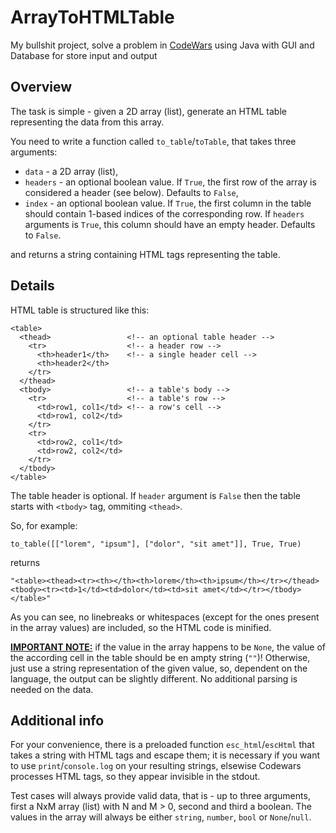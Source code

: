 # ArrayToHTMLTable
My bullshit project, solve a problem in [CodeWars](https://www.codewars.com/kata/5e7e4b7cd889f7001728fd4a/python) using Java with GUI and Database for store input and output
<h2 class="header">Overview</h2>
<p>The task is simple - given a 2D array (list), generate an HTML table representing the data from this array.</p>
<p>You need to write a function called <code>to_table</code>/<code>toTable</code>, that takes three arguments:</p>
<ul>
  <li><code>data</code> - a 2D array (list),</li>
  <li><code>headers</code> - an optional boolean value. If <code>True</code>, the first row of the array is considered a header (see below). Defaults to <code>False</code>,</li>
  <li><code>index</code> - an optional boolean value. If <code>True</code>, the first column in the table should contain 1-based indices of the corresponding row. If <code>headers</code> arguments is <code>True</code>, this column should have an empty header. Defaults to <code>False</code>.</li>
</ul>
and returns a string containing HTML tags representing the table.
<h2 class="header">Details</h2>
HTML table is structured like this:  

<pre><code class="language-xml"><span class="cm-tag cm-bracket">&lt;</span><span class="cm-tag">table</span><span class="cm-tag cm-bracket">&gt;</span>
  <span class="cm-tag cm-bracket">&lt;</span><span class="cm-tag">thead</span><span class="cm-tag cm-bracket">&gt;</span>                 <span class="cm-comment">&lt;!-- an optional table header --&gt;</span>
    <span class="cm-tag cm-bracket">&lt;</span><span class="cm-tag">tr</span><span class="cm-tag cm-bracket">&gt;</span>                  <span class="cm-comment">&lt;!-- a header row --&gt;</span>
      <span class="cm-tag cm-bracket">&lt;</span><span class="cm-tag">th</span><span class="cm-tag cm-bracket">&gt;</span>header1<span class="cm-tag cm-bracket">&lt;/</span><span class="cm-tag">th</span><span class="cm-tag cm-bracket">&gt;</span>    <span class="cm-comment">&lt;!-- a single header cell --&gt;</span>
      <span class="cm-tag cm-bracket">&lt;</span><span class="cm-tag">th</span><span class="cm-tag cm-bracket">&gt;</span>header2<span class="cm-tag cm-bracket">&lt;/</span><span class="cm-tag">th</span><span class="cm-tag cm-bracket">&gt;</span>
    <span class="cm-tag cm-bracket">&lt;/</span><span class="cm-tag">tr</span><span class="cm-tag cm-bracket">&gt;</span>
  <span class="cm-tag cm-bracket">&lt;/</span><span class="cm-tag">thead</span><span class="cm-tag cm-bracket">&gt;</span>
  <span class="cm-tag cm-bracket">&lt;</span><span class="cm-tag">tbody</span><span class="cm-tag cm-bracket">&gt;</span>                 <span class="cm-comment">&lt;!-- a table's body --&gt;</span>
    <span class="cm-tag cm-bracket">&lt;</span><span class="cm-tag">tr</span><span class="cm-tag cm-bracket">&gt;</span>                  <span class="cm-comment">&lt;!-- a table's row --&gt;</span>
      <span class="cm-tag cm-bracket">&lt;</span><span class="cm-tag">td</span><span class="cm-tag cm-bracket">&gt;</span>row1, col1<span class="cm-tag cm-bracket">&lt;/</span><span class="cm-tag">td</span><span class="cm-tag cm-bracket">&gt;</span> <span class="cm-comment">&lt;!-- a row's cell --&gt;</span>
      <span class="cm-tag cm-bracket">&lt;</span><span class="cm-tag">td</span><span class="cm-tag cm-bracket">&gt;</span>row1, col2<span class="cm-tag cm-bracket">&lt;/</span><span class="cm-tag">td</span><span class="cm-tag cm-bracket">&gt;</span>
    <span class="cm-tag cm-bracket">&lt;/</span><span class="cm-tag">tr</span><span class="cm-tag cm-bracket">&gt;</span>
    <span class="cm-tag cm-bracket">&lt;</span><span class="cm-tag">tr</span><span class="cm-tag cm-bracket">&gt;</span>
      <span class="cm-tag cm-bracket">&lt;</span><span class="cm-tag">td</span><span class="cm-tag cm-bracket">&gt;</span>row2, col1<span class="cm-tag cm-bracket">&lt;/</span><span class="cm-tag">td</span><span class="cm-tag cm-bracket">&gt;</span>
      <span class="cm-tag cm-bracket">&lt;</span><span class="cm-tag">td</span><span class="cm-tag cm-bracket">&gt;</span>row2, col2<span class="cm-tag cm-bracket">&lt;/</span><span class="cm-tag">td</span><span class="cm-tag cm-bracket">&gt;</span>
    <span class="cm-tag cm-bracket">&lt;/</span><span class="cm-tag">tr</span><span class="cm-tag cm-bracket">&gt;</span>
  <span class="cm-tag cm-bracket">&lt;/</span><span class="cm-tag">tbody</span><span class="cm-tag cm-bracket">&gt;</span>
<span class="cm-tag cm-bracket">&lt;/</span><span class="cm-tag">table</span><span class="cm-tag cm-bracket">&gt;</span></code></pre>
<p>The table header is optional. If <code>header</code> argument is <code>False</code> then the table starts with <code>&lt;tbody&gt;</code> tag, ommiting <code>&lt;thead&gt;</code>.</p>
<p>So, for example:</p>
<pre><code class="language-python"><span class="cm-variable">to_table</span>([[<span class="cm-string">"lorem"</span>, <span class="cm-string">"ipsum"</span>], [<span class="cm-string">"dolor"</span>, <span class="cm-string">"sit amet"</span>]], <span class="cm-keyword">True</span>, <span class="cm-keyword">True</span>)</code></pre>
<pre style="display: none;"><code class="language-javascript"><span class="cm-variable">toTable</span>([[<span class="cm-string">"lorem"</span>, <span class="cm-string">"ipsum"</span>], [<span class="cm-string">"dolor"</span>, <span class="cm-string">"sit amet"</span>]], <span class="cm-atom">true</span>, <span class="cm-atom">true</span>)</code></pre>
<p>returns</p>
<pre><code class="language-python"><span class="cm-string">"&lt;table&gt;&lt;thead&gt;&lt;tr&gt;&lt;th&gt;&lt;/th&gt;&lt;th&gt;lorem&lt;/th&gt;&lt;th&gt;ipsum&lt;/th&gt;&lt;/tr&gt;&lt;/thead&gt;&lt;tbody&gt;&lt;tr&gt;&lt;td&gt;1&lt;/td&gt;&lt;td&gt;dolor&lt;/td&gt;&lt;td&gt;sit amet&lt;/td&gt;&lt;/tr&gt;&lt;/tbody&gt;&lt;/table&gt;"</span></code></pre>
<p>As you can see, no linebreaks or whitespaces (except for the ones present in the array values) are included, so the HTML code is minified.</p>
<p><b><u>IMPORTANT NOTE:</u></b> if the value in the array happens to be <code>None</code>, the value of the according cell in the table should be en ampty string (<code>""</code>)! Otherwise, just use a string representation of the given value, so, dependent on the language, the output can be slightly different. No additional parsing is needed on the data.</p>
<h2 class="header">Additional info</h2>

<p>For your convenience, there is a preloaded function <code>esc_html</code>/<code>escHtml</code> that takes a string with HTML tags and escape them; it is necessary if you want to use <code>print</code>/<code>console.log</code> on your resulting strings, elsewise Codewars processes HTML tags, so they appear invisible in the stdout.</p>
<p>Test cases will always provide valid data, that is - up to three arguments, first a NxM array (list) with N and M &gt; 0, second and third a boolean. The values in the array will always be either <code>string</code>, <code>number</code>, <code>bool</code> or <code>None</code>/<code>null</code>.</p>

